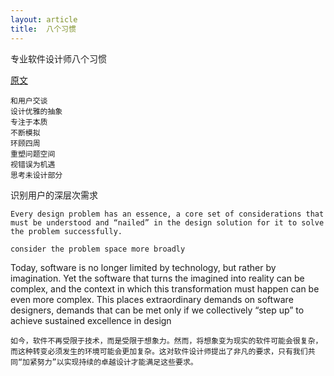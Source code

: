 ```yaml
---
layout: article
title:  八个习惯
---
```

专业软件设计师八个习惯

[原文](https://thereader.mitpress.mit.edu/habits-of-expert-software-designers/)

```
和用户交谈
设计优雅的抽象
专注于本质
不断模拟
环顾四周
重塑问题空间
视错误为机遇
思考未设计部分
```

识别用户的深层次需求


```
Every design problem has an essence, a core set of considerations that must be understood and “nailed” in the design solution for it to solve the problem successfully.
```

```
consider the problem space more broadly
```


Today, software is no longer limited by technology, but rather by imagination. 
Yet the software that turns the imagined into reality can be complex, and the context in which this transformation must happen can be even more complex.
 This places extraordinary demands on software designers, demands that can be met only if we collectively “step up” to achieve sustained excellence in design


```
如今，软件不再受限于技术，而是受限于想象力。然而，将想象变为现实的软件可能会很复杂，而这种转变必须发生的环境可能会更加复杂。这对软件设计师提出了非凡的要求，只有我们共同“加紧努力”以实现持续的卓越设计才能满足这些要求。
```
